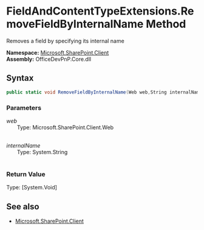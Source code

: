 # FieldAndContentTypeExtensions.RemoveFieldByInternalName Method  
Removes a field by specifying its internal name  

**Namespace:** [Microsoft.SharePoint.Client](Microsoft.SharePoint.Client.md)  
**Assembly:** OfficeDevPnP.Core.dll  
## Syntax
```C#
public static void RemoveFieldByInternalName(Web web,String internalName)
```
### Parameters
*web*  
&emsp;&emsp;Type: Microsoft.SharePoint.Client.Web  
&emsp;&emsp;  
  
*internalName*  
&emsp;&emsp;Type: System.String  
&emsp;&emsp;  
  
### Return Value
Type: [System.Void]  

## See also
- [Microsoft.SharePoint.Client](Microsoft.SharePoint.Client.md)
